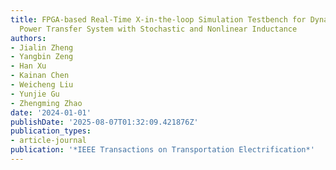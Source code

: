 ```yaml
---
title: FPGA-based Real-Time X-in-the-loop Simulation Testbench for Dynamic Wireless
  Power Transfer System with Stochastic and Nonlinear Inductance
authors:
- Jialin Zheng
- Yangbin Zeng
- Han Xu
- Kainan Chen
- Weicheng Liu
- Yunjie Gu
- Zhengming Zhao
date: '2024-01-01'
publishDate: '2025-08-07T01:32:09.421876Z'
publication_types:
- article-journal
publication: '*IEEE Transactions on Transportation Electrification*'
---
```

